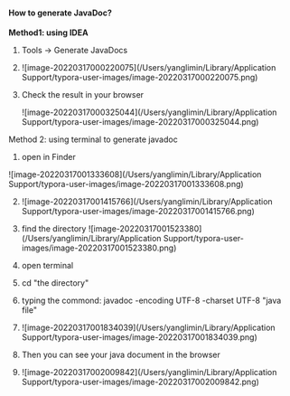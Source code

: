 #### How to generate JavaDoc?

**Method1: using IDEA**

1. Tools -> Generate JavaDocs
2. ![image-20220317000220075](/Users/yanglimin/Library/Application Support/typora-user-images/image-20220317000220075.png)

3. Check the result in your browser

   ![image-20220317000325044](/Users/yanglimin/Library/Application Support/typora-user-images/image-20220317000325044.png)

Method 2: using terminal to generate javadoc

1. open in Finder

![image-20220317001333608](/Users/yanglimin/Library/Application Support/typora-user-images/image-20220317001333608.png)

2. ![image-20220317001415766](/Users/yanglimin/Library/Application Support/typora-user-images/image-20220317001415766.png)

3. find the directory 
   ![image-20220317001523380](/Users/yanglimin/Library/Application Support/typora-user-images/image-20220317001523380.png)
4. open terminal 
5. cd "the directory"
6. typing the commond: javadoc -encoding UTF-8 -charset UTF-8 "java file"
7. ![image-20220317001834039](/Users/yanglimin/Library/Application Support/typora-user-images/image-20220317001834039.png)

8. Then you can see your java document in the browser
9. ![image-20220317002009842](/Users/yanglimin/Library/Application Support/typora-user-images/image-20220317002009842.png) 